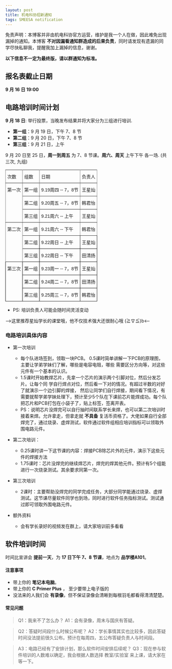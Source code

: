 ```yaml
---
layout: post
title: 机电科协招新通知
tags: SMEESA notification
---
```


免责声明：本博客并非由机电科协官方运营，维护是我一个人在做，因此难免出现漏掉的通知。本博客 **不对因漏看通知群造成的后果负责**，同时请发现有遗漏的同学尽快私聊我，提醒我加上漏掉的信息，谢谢。

**以下信息不一定为最终版，请以群通知为标准。**


##  报名表截止日期

**9 月 16 日 19:00**

## 电路培训时间计划

**9 月 18 日**: 举行投票，当晚发布结果并将大家分为三组进行培训.

- **第一组**：9 月 19 日，下午 7、8 节
- **第二组**：9 月 20 日，下午 7、8 节
- **第三组**：9 月 21 日，上午

9 月 20 日至 25 日，**周一到周五** 为 7、8 节课。**周六、周天** 上午下午 各一场. (共三次, 九组)

<style type="text/css">
.tg  {border-collapse:collapse;border-spacing:0;}
.tg td{font-family:Arial, sans-serif;font-size:14px;padding:10px 5px;border-style:solid;border-width:1px;overflow:hidden;word-break:normal;border-color:black;}
.tg th{font-family:Arial, sans-serif;font-size:14px;font-weight:normal;padding:10px 5px;border-style:solid;border-width:1px;overflow:hidden;word-break:normal;border-color:black;}
.tg .tg-0pky{border-color:inherit;text-align:left;vertical-align:top}
.tg .tg-0lax{text-align:left;vertical-align:top}
</style>
<table class="tg">
  <tr>
    <th class="tg-0pky">次数</th>
    <th class="tg-0pky">组数</th>
    <th class="tg-0pky">日期</th>
    <th class="tg-0pky">负责人</th>
  </tr>
  <tr>
    <td class="tg-0pky" rowspan="3">第一次</td>
    <td class="tg-0pky">第一组</td>
    <td class="tg-0pky">9.19周四 -- 7，8节</td>
    <td class="tg-0pky">王星灿</td>
  </tr>
  <tr>
    <td class="tg-0pky">第二组</td>
    <td class="tg-0pky">9.20周五 -- 7，8节</td>
    <td class="tg-0pky">韩君怡</td>
  </tr>
  <tr>
    <td class="tg-0pky">第三组</td>
    <td class="tg-0pky">9.21周六 -- 上午</td>
    <td class="tg-0pky">王星灿</td>
  </tr>
  <tr>
    <td class="tg-0pky" rowspan="3">第二次</td>
    <td class="tg-0pky">第一组</td>
    <td class="tg-0pky">9.21周六 -- 下午</td>
    <td class="tg-0pky">韩君怡</td>
  </tr>
  <tr>
    <td class="tg-0lax">第二组</td>
    <td class="tg-0lax">9.22周日 -- 上午</td>
    <td class="tg-0lax">王星灿</td>
  </tr>
  <tr>
    <td class="tg-0lax">第三组</td>
    <td class="tg-0lax">9.22周日 -- 下午</td>
    <td class="tg-0lax">田清扬</td>
  </tr>
  <tr>
    <td class="tg-0lax" rowspan="3">第三次</td>
    <td class="tg-0lax">第一组</td>
    <td class="tg-0lax">9.23周一 -- 7，8节</td>
    <td class="tg-0lax">王星灿</td>
  </tr>
  <tr>
    <td class="tg-0lax">第二组</td>
    <td class="tg-0lax">9.24周二 -- 7，8节</td>
    <td class="tg-0lax">田清扬</td>
  </tr>
  <tr>
    <td class="tg-0lax">第三组</td>
    <td class="tg-0lax">9.25周三 -- 7，8节</td>
    <td class="tg-0lax">韩君怡</td>
  </tr>
</table>

- PS: 培训负责人可能会随时间灵活变动

--><span class="heimu" title="你知道的太多了">这里推荐星灿学长的课堂哦，他不仅技术强大还很耐心哦 (≧∇≦)b</span><--


### 电路培训具体内容
- 第一次培训
    - 每个队进场签到，领取一块PCB。
    0.5课时简单讲解一下PCB的原理图，主要让学弟学妹们了解，哪些是电容电阻，哪些
    需要区分方向等，对这些元件有一个基本的认识。
    - 1.5课时开始教焊芯片，先拿一个芯片的演示两个引脚对位，然后分发芯片。让每个同
      学自行焊点对位，然后看一下对的情况。有超过半数的对好了就演示一个边引脚的焊接，
      然后让同学们自行焊接，期间看下情况，有需要就帮学弟学妹处理下，预计至少5个队在下课前芯片能焊成功。每个队把芯片和PCB打包在小袋子了，贴上标签，签离开表。
    - PS：说明芯片没焊完可以自行抽时间联系学长来焊，也可以第二次培训时接着来焊。允许拿走，但拿走就 **不具备** 复活币资格了。大佬如果自行全部焊完了，通过烧录、虚焊测试，软件通过软件组相应培训指标可以领取外围电路元件。
- 第二次培训：
    - 0.25课时讲一下这节课的内容：焊接PCB除芯片外的元件，演示下这些元件的焊接方法
    - 1.75课时：芯片没焊完的继续焊芯片，焊完的焊其他元件。预计有5个组能进行一次烧录测试。其余要求同第一次。
- 第三次培训
    - 2课时：主要帮助没焊完的同学完成任务，大部分同学能通过烧录、虚焊测试。这节课尽量软件同学也到场，同时进行软件任务指标测试。测试通过即可领取外围电路元件。

- 额外资料
    - 会有学长录好的视频发在群上，请大家培训前多看看

## 软件培训时间

时间比宣讲会 **提前一天**，为 **17 日下午 7、8 节课**，地点为 **品学楼A101**。

#### 注意事项

  - 带上你的 **笔记本电脑**。
  - 带上你的 **C Primer Plus** ， 至少要带上电子版的
  - 没法来的人我们会 **有录像**，但不保证录像会清晰到每根羽毛都看得清清楚楚。

#### 常见问题

> Q1：我来不了怎么办？
> A1：会有录像，周末与国庆有答疑。

> Q2：答疑时间段什么时候公布呢？
> A2：学长事情其实也比较多，因此答疑时间没法提前很久公布。预计在每周四，五公布答疑负责人与时间段。

> A3：电路已经有了安排计划，那么软件时间安排后续呢？
> Q3：现在参与软件培训的人数难以确定，我会根据人数选择 教室/实验室 来上课，请大家在等一下。


<!--
## 实验室注意事项
  - 实验室实行实名制，**进出** 实验室 **必须**登记。
  <img src="/asset/images/2019-09/Namelist.jpg" alt="drawing" width="600"/>
  - 
-->
